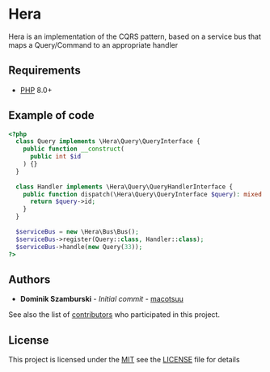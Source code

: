 # Hera
Hera is an implementation of the CQRS pattern, based on a service bus that maps a Query/Command to an appropriate handler
## Requirements
- [PHP](https://www.php.net/) 8.0+

## Example of code
```php
<?php
  class Query implements \Hera\Query\QueryInterface {
    public function __construct(
      public int $id
    ) {}
  }
  
  class Handler implements \Hera\Query\QueryHandlerInterface {
    public function dispatch(\Hera\Query\QueryInterface $query): mixed {
      return $query->id;
    }
  }
  
  $serviceBus = new \Hera\Bus\Bus();
  $serviceBus->register(Query::class, Handler::class);
  $serviceBus->handle(new Query(33));
?>
```
## Authors

- **Dominik Szamburski** - *Initial commit* -
  [macotsuu](https://github.com/macotsuu)

See also the list of
[contributors](https://github.com/macotsuu/hera/graphs/contributors)
who participated in this project.

## License

This project is licensed under the [MIT](LICENSE.md) see the [LICENSE](LICENSE.md) file for
details